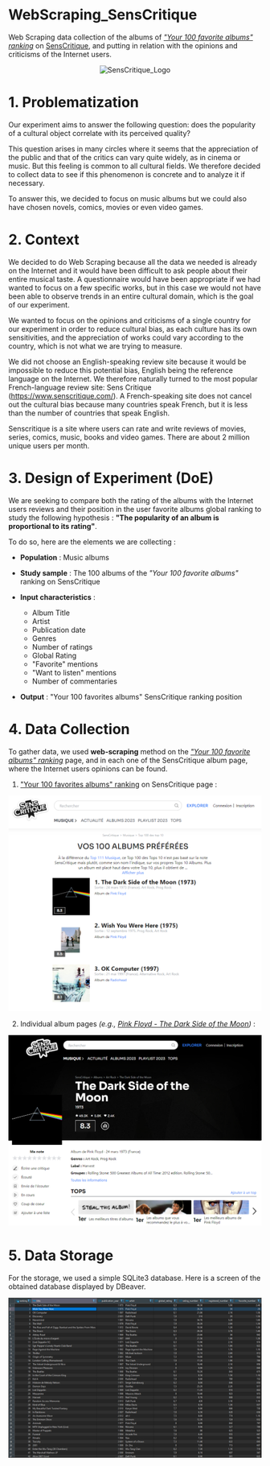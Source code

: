 # WebScraping_SensCritique

Web Scraping data collection of the albums of _["Your 100 favorite albums" ranking](https://www.senscritique.com/livres/tops/top100-des-top10)_ on [SensCritique](https://www.senscritique.com/), and putting in relation with the opinions and criticisms of the Internet users.

<p align="center">
  <img src="https://image.jimcdn.com/app/cms/image/transf/dimension=555x10000:format=jpg/path/s63ccf77ce0e97436/image/ibc519716a5a90364/version/1517731088/image.jpg"  alt="SensCritique_Logo"/>
</p>

# 1. Problematization

Our experiment aims to answer the following question: does the popularity of a cultural object correlate with its perceived quality? 

This question arises in many circles where it seems that the appreciation of the public and that of the critics can vary quite widely, as in cinema or music. But this feeling is common to all cultural fields. We therefore decided to collect data to see if this phenomenon is concrete and to analyze it if necessary.

To answer this, we decided to focus on music albums but we could also have chosen novels, comics, movies or even video games.

# 2. Context

We decided to do Web Scraping because all the data we needed is already on the Internet and it would have been difficult to ask people about their entire musical taste. A questionnaire would have been appropriate if we had wanted to focus on a few specific works, but in this case we would not have been able to observe trends in an entire cultural domain, which is the goal of our experiment.

We wanted to focus on the opinions and criticisms of a single country for our experiment in order to reduce cultural bias, as each culture has its own sensitivities, and the appreciation of works could vary according to the country, which is not what we are trying to measure. 

We did not choose an English-speaking review site because it would be impossible to reduce this potential bias, English being the reference language on the Internet. We therefore naturally turned to the most popular French-language review site: Sens Critique (https://www.senscritique.com/). A French-speaking site does not cancel out the cultural bias because many countries speak French, but it is less than the number of countries that speak English.

Senscritique is a site where users can rate and write reviews of movies, series, comics, music, books and video games. There are about 2 million unique users per month.

# 3. Design of Experiment (DoE)

We are seeking to compare both the rating of the albums with the Internet users reviews and their position in the user favorite albums global ranking to study the following hypothesis : **"The popularity of an album is proportional to its rating"**.

To do so, here are the elements we are collecting :

- **Population** : Music albums
- **Study sample** :  The 100 albums of the _"Your 100 favorite albums"_ ranking on SensCritique
- **Input characteristics** :
  - Album Title
  - Artist
  - Publication date
  - Genres
  - Number of ratings
  - Global Rating
  - "Favorite" mentions
  - "Want to listen" mentions
  - Number of commentaries

- **Output** : "Your 100 favorites albums" SensCritique ranking position

# 4. Data Collection

To gather data, we used **web-scraping** method on the _["Your 100 favorite albums" ranking](https://www.senscritique.com/livres/tops/top100-des-top10)_ page, and in each one of the SensCritique album page, where the Internet users opinions can be found.

1. ["Your 100 favorites albums" ranking](https://www.senscritique.com/livres/tops/top100-des-top10) on SensCritique page :

<p align="center">
  <img src="assets/top100_album_senscritique.png"  alt="Top100"/>
</p>

2. Individual album pages *(e.g., [Pink Floyd - The Dark Side of the Moon](https://www.senscritique.com/album/the_dark_side_of_the_moon/7848741))* :

<p align="center">
  <img src="assets/dark_side_of_the_moon_senscritique.png"  alt="DSOTM_Album"/>
</p>


# 5. Data Storage

For the storage, we used a simple SQLite3 database.
Here is a screen of the obtained database displayed by DBeaver.

<p align="center">
  <img src="assets/top100_database.png"  alt="DBeaver_screenshot"/>
</p>
